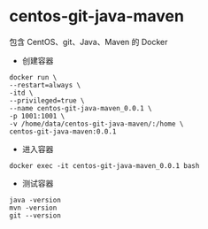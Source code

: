 # centos-git-java-maven

包含 CentOS、git、Java、Maven 的 Docker

- 创建容器

```
docker run \
--restart=always \
-itd \
--privileged=true \
--name centos-git-java-maven_0.0.1 \
-p 1001:1001 \
-v /home/data/centos-git-java-maven/:/home \
centos-git-java-maven:0.0.1
```

- 进入容器

```
docker exec -it centos-git-java-maven_0.0.1 bash
```

- 测试容器

```
java -version
mvn -version
git --version
```
